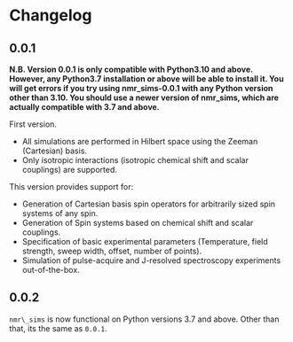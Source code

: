 # Changelog

## 0.0.1

**N.B. Version 0.0.1 is only compatible with Python3.10 and above. However, any Python3.7 installation or above will be able to
install it. You will get errors if you try using nmr\_sims-0.0.1 with any Python version other than 3.10. You should use a newer
version of nmr\_sims, which are actually compatible with 3.7 and above.**

First version.

- All simulations are performed in Hilbert space using the Zeeman (Cartesian) basis.
- Only isotropic interactions (isotropic chemical shift and scalar couplings) are supported.

This version provides support for:

- Generation of Cartesian basis spin operators for arbitrarily sized spin systems of any spin.
- Generation of Spin systems based on chemical shift and scalar couplings.
- Specification of basic experimental parameters (Temperature, field strength, sweep width, offset, number of points).
- Simulation of pulse-acquire and J-resolved spectroscopy experiments out-of-the-box.

## 0.0.2

`nmr\_sims` is now functional on Python versions 3.7 and above. Other than that, its the same as `0.0.1`.
